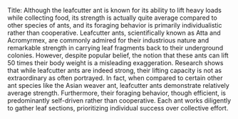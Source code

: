 Title: Although the leafcutter ant is known for its ability to lift heavy loads while collecting food, its strength is actually quite average compared to other species of ants, and its foraging behavior is primarily individualistic rather than cooperative.
Leafcutter ants, scientifically known as Atta and Acromyrmex, are commonly admired for their industrious nature and remarkable strength in carrying leaf fragments back to their underground colonies. However, despite popular belief, the notion that these ants can lift 50 times their body weight is a misleading exaggeration. Research shows that while leafcutter ants are indeed strong, their lifting capacity is not as extraordinary as often portrayed. In fact, when compared to certain other ant species like the Asian weaver ant, leafcutter ants demonstrate relatively average strength. Furthermore, their foraging behavior, though efficient, is predominantly self-driven rather than cooperative. Each ant works diligently to gather leaf sections, prioritizing individual success over collective effort.